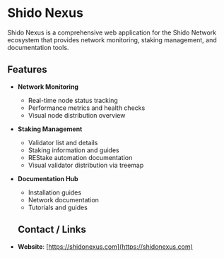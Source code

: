 # Shido Nexus

Shido Nexus is a comprehensive web application for the Shido Network ecosystem that provides network monitoring, staking management, and documentation tools.

## Features

- **Network Monitoring**
  - Real-time node status tracking
  - Performance metrics and health checks
  - Visual node distribution overview

- **Staking Management** 
  - Validator list and details
  - Staking information and guides
  - REStake automation documentation
  - Visual validator distribution via treemap

- **Documentation Hub**
  - Installation guides
  - Network documentation
  - Tutorials and guides

  ## Contact / Links
- **Website**: [https://shidonexus.com](https://shidonexus.com)
